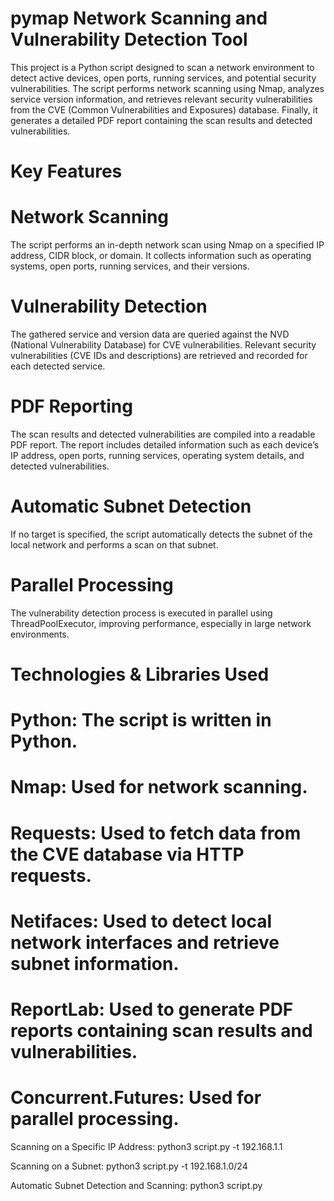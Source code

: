 # pymap Network Scanning and Vulnerability Detection Tool

This project is a Python script designed to scan a network environment to detect active devices, open ports, running services, and potential security vulnerabilities. The script performs network scanning using Nmap, analyzes service version information, and retrieves relevant security vulnerabilities from the CVE (Common Vulnerabilities and Exposures) database. Finally, it generates a detailed PDF report containing the scan results and detected vulnerabilities.

# Key Features
# Network Scanning
The script performs an in-depth network scan using Nmap on a specified IP address, CIDR block, or domain.
It collects information such as operating systems, open ports, running services, and their versions.
# Vulnerability Detection
The gathered service and version data are queried against the NVD (National Vulnerability Database) for CVE vulnerabilities.
Relevant security vulnerabilities (CVE IDs and descriptions) are retrieved and recorded for each detected service.
# PDF Reporting
The scan results and detected vulnerabilities are compiled into a readable PDF report.
The report includes detailed information such as each device’s IP address, open ports, running services, operating system details, and detected vulnerabilities.
# Automatic Subnet Detection
If no target is specified, the script automatically detects the subnet of the local network and performs a scan on that subnet.
# Parallel Processing
The vulnerability detection process is executed in parallel using ThreadPoolExecutor, improving performance, especially in large network environments.

# Technologies & Libraries Used
# Python: The script is written in Python.
# Nmap: Used for network scanning.
# Requests: Used to fetch data from the CVE database via HTTP requests.
# Netifaces: Used to detect local network interfaces and retrieve subnet information.
# ReportLab: Used to generate PDF reports containing scan results and vulnerabilities.
# Concurrent.Futures: Used for parallel processing.

Scanning on a Specific IP Address: python3 script.py -t 192.168.1.1

Scanning on a Subnet: python3 script.py -t 192.168.1.0/24

Automatic Subnet Detection and Scanning: python3 script.py

